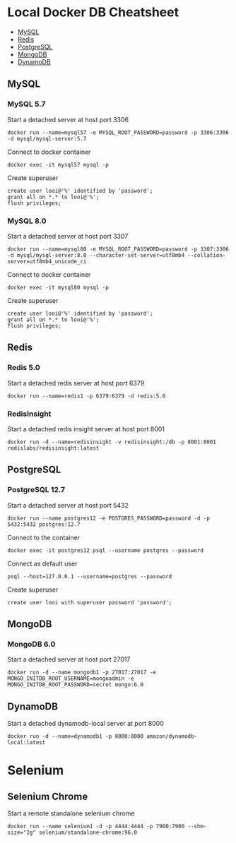# Local Docker DB Cheatsheet

- [MySQL](#mysql)
- [Redis](#redis)
- [PostgreSQL](#postgresql)
- [MongoDB](#mongodb)
- [DynamoDB](#dynamodb)


## MySQL

### MySQL 5.7

Start a detached server at host port 3306

`docker run --name=mysql57 -e MYSQL_ROOT_PASSWORD=password -p 3306:3306 -d mysql/mysql-server:5.7`

Connect to docker container

`docker exec -it mysql57 mysql -p`

Create superuser

```
create user looi@'%' identified by 'password';
grant all on *.* to looi@'%';
flush privileges;
```

### MySQL 8.0

Start a detached server at host port 3307

`docker run --name=mysql80 -e MYSQL_ROOT_PASSWORD=password -p 3307:3306 -d mysql/mysql-server:8.0 --character-set-server=utf8mb4 --collation-server=utf8mb4_unicode_ci`

Connect to docker container

`docker exec -it mysql80 mysql -p`

Create superuser

```
create user looi@'%' identified by 'password';
grant all on *.* to looi@'%';
flush privileges;
```

## Redis

### Redis 5.0

Start a detached redis server at host port 6379

`docker run --name=redis1 -p 6379:6379 -d redis:5.0`

### RedisInsight

Start a detached redis insight server at host port 8001

`docker run -d --name=redisinsight -v redisinsight:/db -p 8001:8001 redislabs/redisinsight:latest`

## PostgreSQL

### PostgreSQL 12.7

Start a detached server at host port 5432

`docker run --name postgres12 -e POSTGRES_PASSWORD=password -d -p 5432:5432 postgres:12.7`

Connect to the container

`docker exec -it postgres12 psql --username postgres --password`

Connect as default user

`psql --host=127.0.0.1 --username=postgres --password`

Create superuser

`create user looi with superuser password 'password';`

## MongoDB

### MongoDB 6.0

Start a detached server at host port 27017

`docker run -d --name mongodb1 -p 27017:27017 -e MONGO_INITDB_ROOT_USERNAME=mongoadmin -e MONGO_INITDB_ROOT_PASSWORD=secret mongo:6.0`

## DynamoDB

Start a detached dynamodb-local server at port 8000

`docker run -d --name=dynamodb1 -p 8000:8000 amazon/dynamodb-local:latest`

# Selenium

## Selenium Chrome

Start a remote standalone selenium chrome

`docker run --name selenium1 -d -p 4444:4444 -p 7900:7900 --shm-size="2g" selenium/standalone-chrome:96.0`
